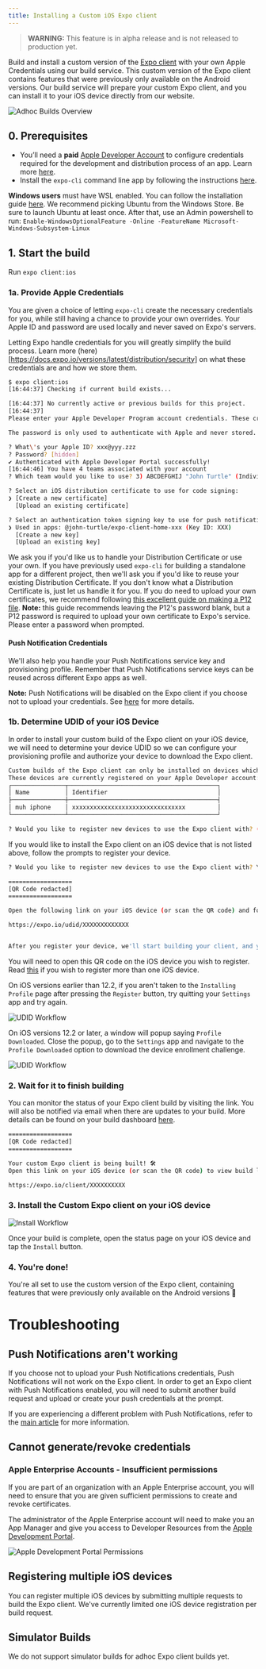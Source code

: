 ```yaml
---
title: Installing a Custom iOS Expo client
---
```


> **WARNING:** This feature is in alpha release and is not released to production yet.

Build and install a custom version of the [Expo client](https://docs.expo.io/versions/latest/introduction/installation/#mobile-client-expo-for-ios-and-android) with your own Apple Credentials using our build service. This custom version of the Expo client contains features that were previously only available on the Android versions. Our build service will prepare your custom Expo client, and you can install it to your iOS device directly from our website.

![Adhoc Builds Overview](/static/images/adhoc-builds-overview.jpg)

## 0. Prerequisites

- You’ll need a **paid** [Apple Developer Account](https://developer.apple.com/programs) to configure credentials required for the development and distribution process of an app. Learn more [here](https://developer.apple.com/programs/whats-included/).
- Install the `expo-cli` command line app by following the instructions [here](https://docs.expo.io/versions/latest/workflow/expo-cli/).

**Windows users** must have WSL enabled. You can follow the installation guide [here](https://docs.microsoft.com/en-us/windows/wsl/install-win10). We recommend picking Ubuntu from the Windows Store. Be sure to launch Ubuntu at least once. After that, use an Admin powershell to run:
`Enable-WindowsOptionalFeature -Online -FeatureName Microsoft-Windows-Subsystem-Linux`

## 1. Start the build

Run `expo client:ios`

### 1a. Provide Apple Credentials

You are given a choice of letting `expo-cli` create the necessary credentials for you, while still having a chance to provide your own overrides. Your Apple ID and password are used locally and never saved on Expo's servers.

Letting Expo handle credentials for you will greatly simplify the build process. Learn more (here)[https://docs.expo.io/versions/latest/distribution/security] on what these credentials are and how we store them.

```bash
$ expo client:ios
[16:44:37] Checking if current build exists...

[16:44:37] No currently active or previous builds for this project.
[16:44:37]
Please enter your Apple Developer Program account credentials. These credentials are needed to manage certificates, keys and provisioning profiles in your Apple Developer account.

The password is only used to authenticate with Apple and never stored.

? What\'s your Apple ID? xxx@yyy.zzz
? Password? [hidden]
✔ Authenticated with Apple Developer Portal successfully!
[16:44:46] You have 4 teams associated with your account
? Which team would you like to use? 3) ABCDEFGHIJ "John Turtle" (Individual)

? Select an iOS distribution certificate to use for code signing:
❯ [Create a new certificate]
  [Upload an existing certificate]

? Select an authentication token signing key to use for push notifications: (Use arrow keys)
❯ Used in apps: @john-turtle/expo-client-home-xxx (Key ID: XXX)
  [Create a new key]
  [Upload an existing key]
```

We ask you if you'd like us to handle your Distribution Certificate or use your own. If you have previously used `expo-cli` for building a standalone app for a different project, then we'll ask you if you'd like to reuse your existing Distribution Certificate. If you don't know what a Distribution Certificate is, just let us handle it for you. If you do need to upload your own certificates, we recommend following [this excellent guide on making a P12 file](https://calvium.com/how-to-make-a-p12-file/).
**Note:** this guide recommends leaving the P12's password blank, but a P12 password is required to upload your own certificate to Expo's service. Please enter a password when prompted.

#### Push Notification Credentials

We'll also help you handle your Push Notifications service key and provisioning profile. Remember that Push Notifications service keys can be reused across different Expo apps as well.

**Note:** Push Notifications will be disabled on the Expo client if you choose not to upload your credentials. See [here](#push-notifications-arent-working) for more details.

### 1b. Determine UDID of your iOS Device

In order to install your custom build of the Expo client on your iOS device, we will need to determine your device UDID so we can configure your provisioning profile and authorize your device to download the Expo client.

```bash
Custom builds of the Expo client can only be installed on devices which have been registered with Apple at build-time.
These devices are currently registered on your Apple Developer account:
┌───────────────┬──────────────────────────────────────────┐
│ Name          │ Identifier                               │
├───────────────┼──────────────────────────────────────────┤
│ muh iphone    │ xxxxxxxxxxxxxxxxxxxxxxxxxxxxxxxx         │
└───────────────┴──────────────────────────────────────────┘

? Would you like to register new devices to use the Expo client with? (Y/n) Y
```

If you would like to install the Expo client on an iOS device that is not listed above, follow the prompts to register your device.

```bash
? Would you like to register new devices to use the Expo client with? Yes

==================
[QR Code redacted]
==================

Open the following link on your iOS device (or scan the QR code) and follow the instructions to install the development profile:

https://expo.io/udid/XXXXXXXXXXXXX


After you register your device, we'll start building your client, and you'll receive an email when it's ready to install.
```

You will need to open this QR code on the iOS device you wish to register. Read [this](#registering-multiple-ios-devices) if you wish to register more than one iOS device.

On iOS versions earlier than 12.2, if you aren't taken to the `Installing Profile` page after pressing the `Register` button, try quitting your `Settings` app and try again.

![UDID Workflow](/static/images/adhoc-builds-udid.png)

On iOS versions 12.2 or later, a window will popup saying `Profile Downloaded`. Close the popup, go to the `Settings` app and navigate to the `Profile Downloaded` option to download the device enrollment challenge.

![UDID Workflow](/static/images/adhoc-builds-udid2.png)

### 2. Wait for it to finish building

You can monitor the status of your Expo client build by visiting the link. You will also be notified via email when there are updates to your build. More details can be found on your build dashboard [here](https://expo.io/builds).

```bash
==================
[QR Code redacted]
==================

Your custom Expo client is being built! 🛠
Open this link on your iOS device (or scan the QR code) to view build logs and install the client:

https://expo.io/client/XXXXXXXXXX
```

### 3. Install the Custom Expo client on your iOS device

![Install Workflow](/static/images/adhoc-builds-install.png)

Once your build is complete, open the status page on your iOS device and tap the `Install` button.

### 4. You're done!

You're all set to use the custom version of the Expo client, containing features that were previously only available on the Android versions 🎉

# Troubleshooting

## Push Notifications aren't working

If you choose not to upload your Push Notifications credentials, Push Notifications will not work on the Expo client. In order to get an Expo client with Push Notifications enabled, you will need to submit another build request and upload or create your push credentials at the prompt.

If you are experiencing a different problem with Push Notifications, refer to the [main article](https://docs.expo.io/versions/latest/guides/push-notifications/) for more information.

## Cannot generate/revoke credentials

### Apple Enterprise Accounts - Insufficient permissions

If you are part of an organization with an Apple Enterprise account, you will need to ensure that you are given sufficient permissions to create and revoke certificates.

The administrator of the Apple Enterprise account will need to make you an App Manager and give you access to Developer Resources from the [Apple Development Portal](https://developer.apple.com/account/).

![Apple Development Portal Permissions](/static/images/adhoc-builds-apple-org.png)

## Registering multiple iOS devices

You can register multiple iOS devices by submitting multiple requests to build the Expo client. We've currently limited one iOS device registration per build request.

## Simulator Builds

We do not support simulator builds for adhoc Expo client builds yet.
